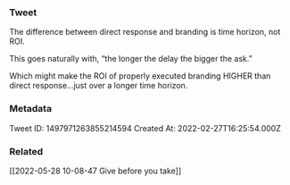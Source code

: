 ### Tweet
The difference between direct response and branding is time horizon, not ROI.

This goes naturally with, “the longer the delay the bigger the ask.”

Which might make the ROI of properly executed branding HIGHER than direct response…just over a longer time horizon.

### Metadata
Tweet ID: 1497971263855214594
Created At: 2022-02-27T16:25:54.000Z

### Related
[[2022-05-28 10-08-47 Give before you take]]


